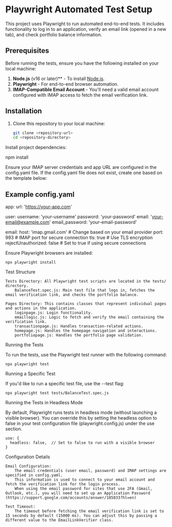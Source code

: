 # Playwright Automated Test Setup

This project uses Playwright to run automated end-to-end tests. It includes functionality to log in to an application, verify an email link (opened in a new tab), and check portfolio balance information.

## Prerequisites

Before running the tests, ensure you have the following installed on your local machine:

1. **Node.js** (v16 or later)** - To install [Node.js](https://nodejs.org/).
2. **Playwright** - For end-to-end browser automation.
3. **IMAP-Compatible Email Account** - You'll need a valid email account configured with IMAP access to fetch the email verification link.

## Installation

1. Clone this repository to your local machine:
   ```bash
   git clone <repository-url>
   cd <repository-directory>

Install project dependencies:

npm install

Ensure your IMAP server credentials and app URL are configured in the config.yaml file. If the config.yaml file does not exist, create one based on the template below:

## Example config.yaml

app:
  url: 'https://your-app.com'

user:
  username: 'your-username'
  password: 'your-password'
  email: 'your-email@example.com'
  email_password: 'your-email-password'

email:
  host: 'imap.gmail.com'   # Change based on your email provider
  port: 993                # IMAP port for secure connection
  tls: true                # Use TLS encryption
  rejectUnauthorized: false # Set to true if using secure connections

Ensure Playwright browsers are installed:

    npx playwright install

Test Structure

    Tests Directory: All Playwright test scripts are located in the tests/ directory.
        BalanceTest.spec.js: Main test file that logs in, fetches the email verification link, and checks the portfolio balance.

    Pages Directory: This contains classes that represent individual pages and actions in the application.
        loginpage.js: Login functionality.
        emaillogic.js: Logic to fetch and verify the email containing the verification link.
        transactionpage.js: Handles transaction-related actions.
        homepage.js: Handles the homepage navigation and interactions.
        portfoliopage.js: Handles the portfolio page validation.

Running the Tests

To run the tests, use the Playwright test runner with the following command:

    npx playwright test

Running a Specific Test

If you'd like to run a specific test file, use the --test flag:

    npx playwright test tests/BalanceTest.spec.js

Running the Tests in Headless Mode

By default, Playwright runs tests in headless mode (without launching a visible browser). You can override this by setting the headless option to false in your test configuration file (playwright.config.js) under the use section.

    use: {
      headless: false,  // Set to false to run with a visible browser
    }

Configuration Details

    Email Configuration:
        The email credentials (user email, password) and IMAP settings are specified in config.yaml.
        This information is used to connect to your email account and fetch the verification link for the login process.
        When using the email password for sites that use 2FA (Gmail, Outlook, etc.), you will need to set up an Application Password           (https://support.google.com/accounts/answer/185833?hl=en)

    Test Timeout:
        The timeout before fetching the email verification link is set to 15 seconds by default (15000 ms). You can adjust this by passing a different value to the EmailLinkVerifier class.
